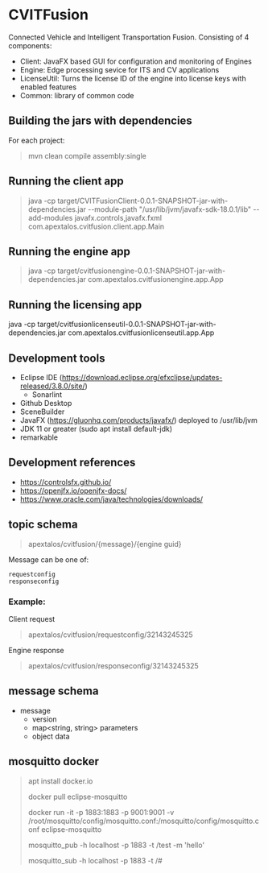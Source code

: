 # CVITFusion
Connected Vehicle and Intelligent Transportation Fusion.  Consisting of 4 components:
- Client: JavaFX based GUI for configuration and monitoring of Engines
- Engine: Edge processing sevice for ITS and CV applications
- LicenseUtil: Turns the license ID of the engine into license keys with enabled features
- Common: library of common code

## Building the jars with dependencies
For each project:
> mvn clean compile assembly:single

## Running the client app
> java -cp target/CVITFusionClient-0.0.1-SNAPSHOT-jar-with-dependencies.jar --module-path "/usr/lib/jvm/javafx-sdk-18.0.1/lib" --add-modules javafx.controls,javafx.fxml com.apextalos.cvitfusion.client.app.Main

## Running the engine app
> java -cp target/cvitfusionengine-0.0.1-SNAPSHOT-jar-with-dependencies.jar com.apextalos.cvitfusionengine.app.App

## Running the licensing app
java -cp target/cvitfusionlicenseutil-0.0.1-SNAPSHOT-jar-with-dependencies.jar com.apextalos.cvitfusionlicenseutil.app.App

## Development tools
- Eclipse IDE (https://download.eclipse.org/efxclipse/updates-released/3.8.0/site/)
  - Sonarlint
- Github Desktop
- SceneBuilder
- JavaFX (https://gluonhq.com/products/javafx/) deployed to /usr/lib/jvm
- JDK 11 or greater (sudo apt install default-jdk)
- remarkable

## Development references
- https://controlsfx.github.io/
- https://openjfx.io/openjfx-docs/
- https://www.oracle.com/java/technologies/downloads/


## topic schema
> apextalos/cvitfusion/{message}/{engine guid}

Message can be one of:
```
requestconfig
responseconfig
```

### Example:
Client request
> apextalos/cvitfusion/requestconfig/32143245325

Engine response
> apextalos/cvitfusion/responseconfig/32143245325

## message schema
- message
  - version
  - map<string, string> parameters
  - object data

## mosquitto docker
> apt install docker.io
> 
> docker pull eclipse-mosquitto
> 
> docker run -it -p 1883:1883 -p 9001:9001 -v /root/mosquitto/config/mosquitto.conf:/mosquitto/config/mosquitto.conf eclipse-mosquitto
> 
> mosquitto_pub -h localhost -p 1883 -t /test -m 'hello'
> 
> mosquitto_sub -h localhost -p 1883 -t /#

